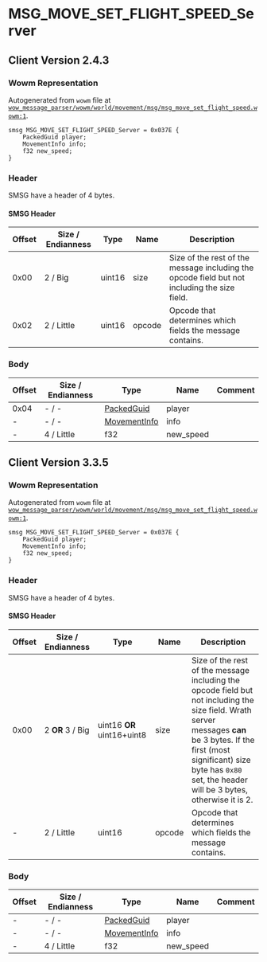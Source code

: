 # MSG_MOVE_SET_FLIGHT_SPEED_Server

## Client Version 2.4.3

### Wowm Representation

Autogenerated from `wowm` file at [`wow_message_parser/wowm/world/movement/msg/msg_move_set_flight_speed.wowm:1`](https://github.com/gtker/wow_messages/tree/main/wow_message_parser/wowm/world/movement/msg/msg_move_set_flight_speed.wowm#L1).
```rust,ignore
smsg MSG_MOVE_SET_FLIGHT_SPEED_Server = 0x037E {
    PackedGuid player;
    MovementInfo info;
    f32 new_speed;
}
```
### Header

SMSG have a header of 4 bytes.

#### SMSG Header

| Offset | Size / Endianness | Type   | Name   | Description |
| ------ | ----------------- | ------ | ------ | ----------- |
| 0x00   | 2 / Big           | uint16 | size   | Size of the rest of the message including the opcode field but not including the size field.|
| 0x02   | 2 / Little        | uint16 | opcode | Opcode that determines which fields the message contains.|

### Body

| Offset | Size / Endianness | Type | Name | Comment |
| ------ | ----------------- | ---- | ---- | ------- |
| 0x04 | - / - | [PackedGuid](../types/packed-guid.md) | player |  |
| - | - / - | [MovementInfo](movementinfo.md) | info |  |
| - | 4 / Little | f32 | new_speed |  |

## Client Version 3.3.5

### Wowm Representation

Autogenerated from `wowm` file at [`wow_message_parser/wowm/world/movement/msg/msg_move_set_flight_speed.wowm:1`](https://github.com/gtker/wow_messages/tree/main/wow_message_parser/wowm/world/movement/msg/msg_move_set_flight_speed.wowm#L1).
```rust,ignore
smsg MSG_MOVE_SET_FLIGHT_SPEED_Server = 0x037E {
    PackedGuid player;
    MovementInfo info;
    f32 new_speed;
}
```
### Header

SMSG have a header of 4 bytes.

#### SMSG Header

| Offset | Size / Endianness | Type   | Name   | Description |
| ------ | ----------------- | ------ | ------ | ----------- |
| 0x00   | 2 **OR** 3 / Big           | uint16 **OR** uint16+uint8 | size | Size of the rest of the message including the opcode field but not including the size field. Wrath server messages **can** be 3 bytes. If the first (most significant) size byte has `0x80` set, the header will be 3 bytes, otherwise it is 2.|
| -      | 2 / Little| uint16 | opcode | Opcode that determines which fields the message contains. |

### Body

| Offset | Size / Endianness | Type | Name | Comment |
| ------ | ----------------- | ---- | ---- | ------- |
| - | - / - | [PackedGuid](../types/packed-guid.md) | player |  |
| - | - / - | [MovementInfo](movementinfo.md) | info |  |
| - | 4 / Little | f32 | new_speed |  |

